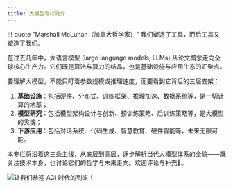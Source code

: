 ```yaml
---
title: 大模型专栏简介
---
```


!!! quote "Marshall McLuhan（加拿大哲学家）"
    我们塑造了工具，而后工具又塑造了我们。

在过去几年中，大语言模型 (large language models, LLMs) 从论文概念走向全球核心生产力。它们既是算法与算力的结晶，也是基础设施与应用生态的汇聚点。

要理解大模型，不能只盯着参数规模或推理速度，而要看到它背后的三层支架：

1. **基础设施**：包括硬件、分布式、训练框架、推理加速、数据系统等，是一切计算的地基；
2. **模型研究**：包括模型架构设计与创新、预训练策略、后训练策略等，是大模型的灵魂；
3. **下游应用**：包括对话系统、代码生成、智慧教育、硬件智能等，未来无限可能。

本专栏将沿着这三条主线，从底层到高层，逐步解析当代大模型体系的全貌——既关注技术本身，也讨论它们的哲学与未来走向。欢迎评论与补充🤗。

![让我们恭迎 AGI 时代的到来！](https://cdn.dwj601.cn/images/202501302119120.png)
